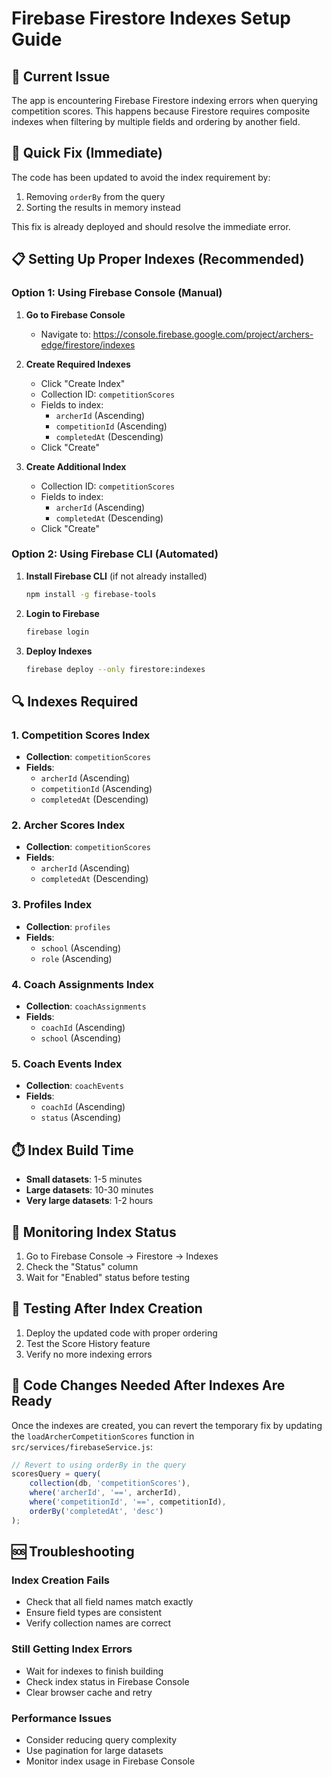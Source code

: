 # Firebase Firestore Indexes Setup Guide

## 🔧 Current Issue
The app is encountering Firebase Firestore indexing errors when querying competition scores. This happens because Firestore requires composite indexes when filtering by multiple fields and ordering by another field.

## 🚀 Quick Fix (Immediate)
The code has been updated to avoid the index requirement by:
1. Removing `orderBy` from the query
2. Sorting the results in memory instead

This fix is already deployed and should resolve the immediate error.

## 📋 Setting Up Proper Indexes (Recommended)

### Option 1: Using Firebase Console (Manual)

1. **Go to Firebase Console**
   - Navigate to: https://console.firebase.google.com/project/archers-edge/firestore/indexes

2. **Create Required Indexes**
   - Click "Create Index"
   - Collection ID: `competitionScores`
   - Fields to index:
     - `archerId` (Ascending)
     - `competitionId` (Ascending) 
     - `completedAt` (Descending)
   - Click "Create"

3. **Create Additional Index**
   - Collection ID: `competitionScores`
   - Fields to index:
     - `archerId` (Ascending)
     - `completedAt` (Descending)
   - Click "Create"

### Option 2: Using Firebase CLI (Automated)

1. **Install Firebase CLI** (if not already installed)
   ```bash
   npm install -g firebase-tools
   ```

2. **Login to Firebase**
   ```bash
   firebase login
   ```

3. **Deploy Indexes**
   ```bash
   firebase deploy --only firestore:indexes
   ```

## 🔍 Indexes Required

### 1. Competition Scores Index
- **Collection**: `competitionScores`
- **Fields**: 
  - `archerId` (Ascending)
  - `competitionId` (Ascending)
  - `completedAt` (Descending)

### 2. Archer Scores Index
- **Collection**: `competitionScores`
- **Fields**:
  - `archerId` (Ascending)
  - `completedAt` (Descending)

### 3. Profiles Index
- **Collection**: `profiles`
- **Fields**:
  - `school` (Ascending)
  - `role` (Ascending)

### 4. Coach Assignments Index
- **Collection**: `coachAssignments`
- **Fields**:
  - `coachId` (Ascending)
  - `school` (Ascending)

### 5. Coach Events Index
- **Collection**: `coachEvents`
- **Fields**:
  - `coachId` (Ascending)
  - `status` (Ascending)

## ⏱️ Index Build Time
- **Small datasets**: 1-5 minutes
- **Large datasets**: 10-30 minutes
- **Very large datasets**: 1-2 hours

## 🔄 Monitoring Index Status
1. Go to Firebase Console → Firestore → Indexes
2. Check the "Status" column
3. Wait for "Enabled" status before testing

## 🧪 Testing After Index Creation
1. Deploy the updated code with proper ordering
2. Test the Score History feature
3. Verify no more indexing errors

## 📝 Code Changes Needed After Indexes Are Ready

Once the indexes are created, you can revert the temporary fix by updating the `loadArcherCompetitionScores` function in `src/services/firebaseService.js`:

```javascript
// Revert to using orderBy in the query
scoresQuery = query(
    collection(db, 'competitionScores'),
    where('archerId', '==', archerId),
    where('competitionId', '==', competitionId),
    orderBy('completedAt', 'desc')
);
```

## 🆘 Troubleshooting

### Index Creation Fails
- Check that all field names match exactly
- Ensure field types are consistent
- Verify collection names are correct

### Still Getting Index Errors
- Wait for indexes to finish building
- Check index status in Firebase Console
- Clear browser cache and retry

### Performance Issues
- Consider reducing query complexity
- Use pagination for large datasets
- Monitor index usage in Firebase Console 
